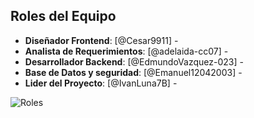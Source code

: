 ## Roles del Equipo
- **Diseñador Frontend**: [@Cesar9911] - 
- **Analista de Requerimientos**: [@adelaida-cc07] -
- **Desarrollador Backend**: [@EdmundoVazquez-023] - 
- **Base de Datos y seguridad**: [@Emanuel12042003] - 
- **Lider del Proyecto**: [@IvanLuna7B] -
 
![Roles](https://github.com/user-attachments/assets/05e47335-96be-4b74-bb5b-3218041d01bd)
